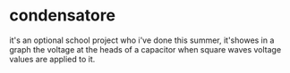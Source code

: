 # condensatore
it's an optional school project who i've done this summer, it'showes in a graph the voltage at the heads of a capacitor when square waves voltage values are applied to it. 
